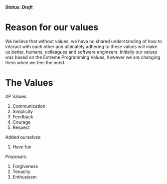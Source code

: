 ##### Status: Draft

# Reason for our values

We believe that without values, we have no shared understanding of how to interact with each other and ultimately adhering to these values will make us better, humans, colleagues and software engineers. Initially our values was based on the Extreme Programming Values, however we are changing them when we feel the need.

# The Values

XP Values:

1. Communication
1. Simplicity
1. Feedback
1. Courage
1. Respect

Added ourselves:

1. Have fun

Proposals:

1. Forgiveness
2. Tenacity
3. Enthusiasm
